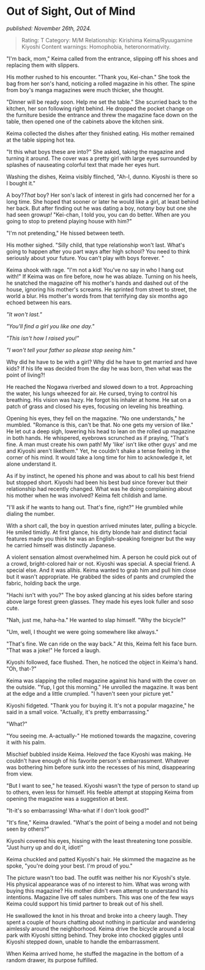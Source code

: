 # Out of Sight, Out of Mind
*published: November 26th, 2024.*

> Rating: T
> Category: M/M
> Relationship: Kirishima Keima/Ryuugamine Kiyoshi
> Content warnings: Homophobia, heteronormativity.

"I'm back, mom," Keima called from the entrance, slipping off his shoes and replacing them with slippers.

His mother rushed to his encounter. "Thank you, Kei-chan." She took the bag from her son's hand, noticing a rolled magazine in his other. The spine from boy's manga magazines were much thicker, she thought.

"Dinner will be ready soon. Help me set the table." She scurried back to the kitchen, her son following right behind. He dropped the pocket change on the furniture beside the entrance and threw the magazine face down on the table, then opened one of the cabinets above the kitchen sink.

Keima collected the dishes after they finished eating. His mother remained at the table sipping hot tea.

"It this what boys these are into?" She asked, taking the magazine and turning it around. The cover was a pretty girl with large eyes surrounded by splashes of nauseating colorful text that made her eyes hurt.

Washing the dishes, Keima visibly flinched, "Ah-I, dunno. Kiyoshi is there so I bought it."

A boy?*That* boy? Her son's lack of interest in girls had concerned her for a long time. She hoped that sooner or later he would like a girl, at least behind her back. But after finding out he was dating a boy, not*any* boy but one she had seen grow*up!* "Kei-chan, I told you, you can do better. When are you going to stop to pretend playing house with him?"

"I'm not pretending," He hissed between teeth.

His mother sighed. "Silly child, that type relationship won't last. What's going to happen after you part ways after high school? You need to think seriously about your future. You can't play with boys forever. "

Keima shook with rage. "I'm not a kid! You've no say in who I hang out with!" If Keima was on fire before, now he was ablaze. Turning on his heels, he snatched the magazine off his mother's hands and dashed out of the house, ignoring his mother's screams. He sprinted from street to street, the world a blur. His mother's words from that terrifying day six months ago echoed between his ears.

*"It won't last."*

*"You'll find a girl you like one day."*

*"This isn't how I raised you!"*

*"I won't tell your father so please stop seeing him."*

Why did he have to be with a girl? Why did he have to get married and have kids? If his life was decided from the day he was born, then what was the point of living?!

He reached the Nogawa riverbed and slowed down to a trot. Approaching the water, his lungs wheezed for air. He cursed, trying to control his breathing. His vision was hazy. He forgot his inhaler at home. He sat on a patch of grass and closed his eyes, focusing on leveling his breathing.

Opening his eyes, they fell on the magazine. "No one understands," he mumbled. "Romance is this, can't be that. No one gets my version of like." He let out a deep sigh, lowering his head to lean on the rolled up magazine in both hands. He whispered, eyebrows scrunched as if praying, "That's fine. A man must create his own path! My 'like' isn't like other guys' and me and Kiyoshi aren't like*them*." Yet, he couldn't shake a tense feeling in the corner of his mind. It would take a long time for him to acknowledge it, let alone understand it.

As if by instinct, he opened his phone and was about to call his best friend but stopped short. Kiyoshi had been his best bud since forever but their relationship had recently changed. What was he doing complaining about his mother when he was involved? Keima felt childish and lame.

"I'll ask if he wants to hang out. That's fine, right?" He grumbled while dialing the number.

With a short call, the boy in question arrived minutes later, pulling a bicycle. He smiled timidly. At first glance, his dirty blonde hair and distinct facial features made you think he was an English-speaking foreigner but the way he carried himself was distinctly Japanese.

A violent sensation almost overwhelmed him. A person he could pick out of a crowd, bright-colored hair or not. Kiyoshi was special. A special friend. A special else. And it was all*his*. Keima wanted to grab him and pull him close but it wasn't appropriate. He grabbed the sides of pants and crumpled the fabric, holding back the urge.

"Hachi isn't with you?" The boy asked glancing at his sides before staring above large forest green glasses. They made his eyes look fuller and so*so* cute.

"Nah, just me, haha-ha." He wanted to slap himself. "Why the bicycle?"

"Um, well, I thought we were going somewhere like always."

"That's fine. We can ride on the way back." At this, Keima felt his face burn. "That was a joke!" He forced a laugh.

Kiyoshi followed, face flushed. Then, he noticed the object in Keima's hand. "Oh, that-?"

Keima was slapping the rolled magazine against his hand with the cover on the outside. "Yup, I got this morning." He unrolled the magazine. It was bent at the edge and a little crumpled. "I haven't seen your picture yet."

Kiyoshi fidgeted. "Thank you for buying it. It's not a popular magazine," he said in a small voice. "Actually, it's pretty embarrassing."

"What?"

"You seeing me. A-actually-" He motioned towards the magazine, covering it with his palm.

Mischief bubbled inside Keima. He*loved* the face Kiyoshi was making. He couldn't have enough of his favorite person's embarrassment. Whatever was bothering him before sunk into the recesses of his mind, disappearing from view.

"But I want to see," he teased. Kiyoshi wasn't the type of person to stand up to others, even less for himself. His feeble attempt at stopping Keima from opening the magazine was a suggestion at best.

"It-it's so embarrassing! Wha-what if I don't look good?"

"It's fine," Keima drawled. "What's the point of being a model and not being seen by others?"

Kiyoshi covered his eyes, hissing with the least threatening tone possible. "Just hurry up and do it, idiot!"

Keima chuckled and patted Kiyoshi's hair. He skimmed the magazine as he spoke, "you're doing your best. I'm proud of you."

The picture wasn't too bad. The outfit was neither his nor Kiyoshi's style. His physical appearance was of no interest to him. What was wrong with buying this magazine? His mother didn't even attempt to understand his intentions. Magazine live off sales numbers. This was one of the few ways Keima could support his timid partner to break out of his shell.

He swallowed the knot in his throat and broke into a cheery laugh. They spent a couple of hours chatting about nothing in particular and wandering aimlessly around the neighborhood. Keima drive the bicycle around a local park with Kiyoshi sitting behind. They broke into chocked giggles until Kiyoshi stepped down, unable to handle the embarrassment.

When Keima arrived home, he stuffed the magazine in the bottom of a random drawer, its purpose fulfilled.